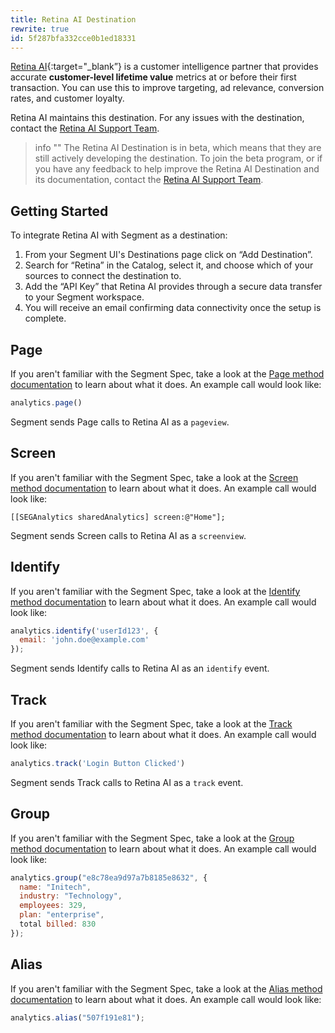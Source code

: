 ```yaml
---
title: Retina AI Destination
rewrite: true
id: 5f287bfa332cce0b1ed18331
---
```


[Retina AI](https://retina.ai/?utm_source=segmentio&utm_medium=docs&utm_campaign=partners){:target="_blank”} is a customer intelligence partner that provides accurate **customer-level lifetime value** metrics at or before their first transaction. You can use this to improve targeting, ad relevance, conversion rates, and customer loyalty.

Retina AI maintains this destination. For any issues with the destination, contact the [Retina AI Support Team](mailto:info@retina.ai).

> info ""
> The Retina AI Destination is in beta, which means that they are still actively developing the destination. To join the beta program, or if you have any feedback to help improve the Retina AI Destination and its documentation, contact the [Retina AI Support Team](mailto:info@retina.ai).


## Getting Started

To integrate Retina AI with Segment as a destination:
1. From your Segment UI's Destinations page click on “Add Destination”.
2. Search for “Retina” in the Catalog, select it, and choose which of your sources to connect the destination to.
3. Add the “API Key” that Retina AI provides through a secure data transfer to your Segment workspace.
4. You will receive an email confirming data connectivity once the setup is complete.

## Page

If you aren't familiar with the Segment Spec, take a look at the [Page method documentation](/docs/connections/spec/page/) to learn about what it does. An example call would look like:

```js
analytics.page()
```

Segment sends Page calls to Retina AI as a `pageview`.


## Screen

If you aren't familiar with the Segment Spec, take a look at the [Screen method documentation](/docs/connections/spec/screen/) to learn about what it does. An example call would look like:

```obj-c
[[SEGAnalytics sharedAnalytics] screen:@"Home"];
```

Segment sends Screen calls to Retina AI as a `screenview`.


## Identify

If you aren't familiar with the Segment Spec, take a look at the [Identify method documentation](/docs/connections/spec/identify/) to learn about what it does. An example call would look like:

```js
analytics.identify('userId123', {
  email: 'john.doe@example.com'
});
```

Segment sends Identify calls to Retina AI as an `identify` event.


## Track

If you aren't familiar with the Segment Spec, take a look at the [Track method documentation](/docs/connections/spec/track/) to learn about what it does. An example call would look like:

```js
analytics.track('Login Button Clicked')
```

Segment sends Track calls to Retina AI as a `track` event.

## Group
If you aren't familiar with the Segment Spec, take a look at the [Group method documentation](/docs/connections/spec/group/) to learn about what it does. An example call would look like:

```js
analytics.group("e8c78ea9d97a7b8185e8632", {
  name: "Initech",
  industry: "Technology",
  employees: 329,
  plan: "enterprise",
  total billed: 830
});
```

## Alias
If you aren't familiar with the Segment Spec, take a look at the [Alias method documentation](/docs/connections/spec/alias/) to learn about what it does. An example call would look like:

```js
analytics.alias("507f191e81");
```
